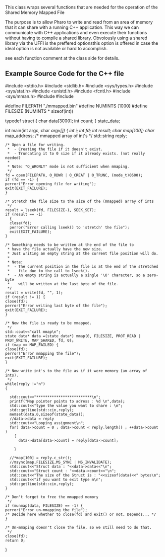 This class wraps several functions that are needed for the operation of the Shared Memory Mapped File

The purpose is to allow Pharo to write and read from an area of memory that it can share with a running C++ application. This way we can communicate with C++ applications and even execute their functions without having to compile a shared library.  Obvoiously using a shared library via the UFFI is the preffered optionsthis option is offered in case the ideal option is not available or hard to accomplish. 

see each function comment  at the class side for details.

Example Source Code for the C++ file 
----------------------------------------------

#include <stdio.h>
#include <stdlib.h>
#include <sys/types.h>
#include <sys/stat.h>
#include <unistd.h>
#include <fcntl.h>
#include <sys/mman.h>
#include <string>
#include <iostream>

#define FILEPATH "./mmapped.bin"
#define NUMINTS  (1000)
#define FILESIZE (NUMINTS * sizeof(int))


typedef struct {
  char data[3000];
  int count;
} state_data;

int main(int argc, char *argv[])
{
    int i;
    int fd;
    int result;
    char map[100];
    char* map_address; /* mmapped array of int's */
    std::string reply;

    /* Open a file for writing.
     *  - Creating the file if it doesn't exist.
     *  - Truncating it to 0 size if it already exists. (not really needed)
     *
     * Note: "O_WRONLY" mode is not sufficient when mmaping.
     */
    fd = open(FILEPATH, O_RDWR | O_CREAT | O_TRUNC, (mode_t)0600);
    if (fd == -1) {
	perror("Error opening file for writing");
	exit(EXIT_FAILURE);
    }

    /* Stretch the file size to the size of the (mmapped) array of ints
     */
    result = lseek(fd, FILESIZE-1, SEEK_SET);
    if (result == -1)
      {
      close(fd);
      perror("Error calling lseek() to 'stretch' the file");
      exit(EXIT_FAILURE);
    }

    /* Something needs to be written at the end of the file to
     * have the file actually have the new size.
     * Just writing an empty string at the current file position will do.
     *
     * Note:
     *  - The current position in the file is at the end of the stretched
     *    file due to the call to lseek().
     *  - An empty string is actually a single '\0' character, so a zero-byte
     *    will be written at the last byte of the file.
     */
    result = write(fd, "", 1);
    if (result != 1) {
	close(fd);
	perror("Error writing last byte of the file");
	exit(EXIT_FAILURE);
    }

    /* Now the file is ready to be mmapped.
     */
    std::cout<<"call mmap\n";
    state_data* data =(state_data*) mmap(0, FILESIZE, PROT_READ | PROT_WRITE, MAP_SHARED, fd, 0);
    if (map == MAP_FAILED) {
	close(fd);
	perror("Error mmapping the file");
	exit(EXIT_FAILURE);
    }

    /* Now write int's to the file as if it were memory (an array of ints).
     */
    while(reply !="n")
    {

      std::cout<<"*************************\n";
      printf("Map pointer points to adress : %d \n",data);
      std::cout<<"type the value you want to share : \n";
      std::getline(std::cin,reply);
      memset(data,0,sizeof(state_data));
      //data->data = reply
      std::cout<<"Looping assignment\n";
      for( data->count = 0 ; data->count < reply.length() ; ++data->count )
        {
          data->data[data->count] = reply[data->count];

        }

      //*map[100] = reply.c_str();
      //msync(map,FILESIZE,MS_SYNC | MS_INVALIDATE);
      std::cout<<"Struct data : "<<data->data<<"\n";
      std::cout<<"Struct count : "<<data->count<<"\n";
      std::cout<<"The size of the Struct is : "<<sizeof(data)<<" bytes\n";
      std::cout<<"if you want to exit type n\n";
      std::getline(std::cin,reply);
    }

    /* Don't forget to free the mmapped memory
     */
    if (munmap(data, FILESIZE) == -1) {
	perror("Error un-mmapping the file");
	/* Decide here whether to close(fd) and exit() or not. Depends... */
    }

    /* Un-mmaping doesn't close the file, so we still need to do that.
     */
    close(fd);
    return 0;
}
